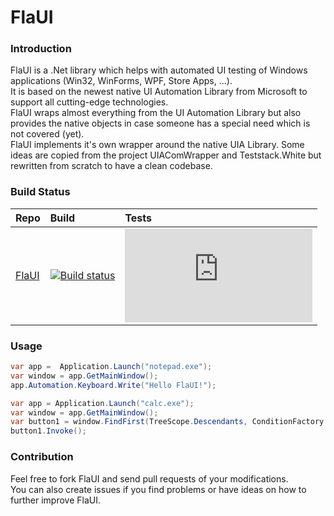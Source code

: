 # FlaUI

### Introduction
FlaUI is a .Net library which helps with automated UI testing of Windows applications (Win32, WinForms, WPF, Store Apps, ...).<br />
It is based on the newest native UI Automation Library from Microsoft to support all cutting-edge technologies.<br />
FlaUI wraps almost everything from the UI Automation Library but also provides the native objects in case someone has a special need which is not covered (yet).<br />
FlaUI implements it's own wrapper around the native UIA Library. Some ideas are copied from the project UIAComWrapper and Teststack.White but rewritten from scratch to have a clean codebase.

### Build Status
|Repo|Build|Tests|
|:---|:------------------|:------------------|
|[FlaUI](https://github.com/Roemer/FlaUI)|[![Build status](https://ci.appveyor.com/api/projects/status/mwd2o329cma50sxe?svg=true)](https://ci.appveyor.com/project/RomanBaeriswyl/flaui)|[![Test status](http://flauschig.ch/batch.php?type=tests&account=RomanBaeriswyl&slug=flaui&branch=master)](https://ci.appveyor.com/project/RomanBaeriswyl/flaui/branch/master)|

### Usage
```csharp
var app =  Application.Launch("notepad.exe");
var window = app.GetMainWindow();
app.Automation.Keyboard.Write("Hello FlaUI!");
```
```csharp
var app = Application.Launch("calc.exe");
var window = app.GetMainWindow();
var button1 = window.FindFirst(TreeScope.Descendants, ConditionFactory.ByText("1")).AsButton();
button1.Invoke();
```

### Contribution
Feel free to fork FlaUI and send pull requests of your modifications.<br />
You can also create issues if you find problems or have ideas on how to further improve FlaUI.
